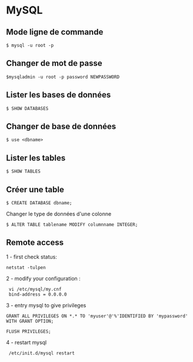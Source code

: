 # MySQL

## Mode ligne de commande

`$ mysql -u root -p`

## Changer de mot de passe

`$mysqladmin -u root -p password NEWPASSWORD`

## Lister les bases de données

`$ SHOW DATABASES`

## Changer de base de données

`$ use <dbname>`

## Lister les tables

`$ SHOW TABLES`

## Créer une table

`$ CREATE DATABASE dbname;`

Changer le type de données d'une colonne

`$ ALTER TABLE tablename MODIFY columnname INTEGER;`

## Remote access

1 - first check status:

```
netstat -tulpen
```

2 - modify your configuration :

```
 vi /etc/mysql/my.cnf
 bind-address = 0.0.0.0
```

3 - entry mysql to give privileges
 

```
GRANT ALL PRIVILEGES ON *.* TO 'myuser'@'%'IDENTIFIED BY 'mypassword' WITH GRANT OPTION;

FLUSH PRIVILEGES;
```


4 - restart mysql

```
 /etc/init.d/mysql restart

```


  



